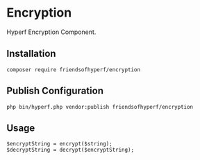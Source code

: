 # Encryption

Hyperf Encryption Component.

## Installation

```shell
composer require friendsofhyperf/encryption
```

## Publish Configuration

```shell
php bin/hyperf.php vendor:publish friendsofhyperf/encryption
```

## Usage

```shell
$encryptString = encrypt($string);
$decryptString = decrypt($encryptString);
```
